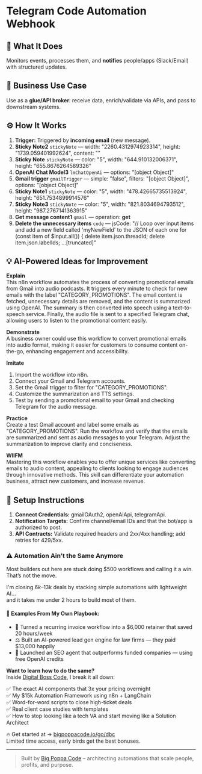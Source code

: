 # Telegram Code Automation Webhook
## 🚀 What It Does
Monitors events, processes them, and **notifies** people/apps (Slack/Email) with structured updates.

## 💼 Business Use Case
Use as a **glue/API broker**: receive data, enrich/validate via APIs, and pass to downstream systems.

## ⚙️ How It Works
1. **Trigger:** Triggered by **incoming email** (new message).
2. **Sticky Note2** `stickyNote` — width: "2260.4312974923314", height: "1739.059401992624", content: ""
3. **Sticky Note** `stickyNote` — color: "5", width: "644.910132006371", height: "655.8676264589326"
4. **OpenAI Chat Model3** `lmChatOpenAi` — options: "[object Object]"
5. **Gmail trigger** `gmailTrigger` — simple: "false", filters: "[object Object]", options: "[object Object]"
6. **Sticky Note1** `stickyNote` — color: "5", width: "478.42665735513924", height: "651.7534899914576"
7. **Sticky Note3** `stickyNote` — color: "5", width: "821.8034694793512", height: "987.2767141363915"
8. **Get message content1** `gmail` — operation: **get**
9. **Delete the unnecessary items** `code` — jsCode: "// Loop over input items and add a new field called 'myNewField' to the JSON of each one
for (const item of $input.all()) {
 delete item.json.threadId;
 delete item.json.labelIds;
…[truncated]"

## 💡 AI-Powered Ideas for Improvement
**Explain**  
This n8n workflow automates the process of converting promotional emails from Gmail into audio podcasts. It triggers every minute to check for new emails with the label "CATEGORY_PROMOTIONS". The email content is fetched, unnecessary details are removed, and the content is summarized using OpenAI. The summary is then converted into speech using a text-to-speech service. Finally, the audio file is sent to a specified Telegram chat, allowing users to listen to the promotional content easily.

**Demonstrate**  
A business owner could use this workflow to convert promotional emails into audio format, making it easier for customers to consume content on-the-go, enhancing engagement and accessibility.

**Imitate**  
1. Import the workflow into n8n.  
2. Connect your Gmail and Telegram accounts.  
3. Set the Gmail trigger to filter for "CATEGORY_PROMOTIONS".  
4. Customize the summarization and TTS settings.  
5. Test by sending a promotional email to your Gmail and checking Telegram for the audio message.

**Practice**  
Create a test Gmail account and label some emails as "CATEGORY_PROMOTIONS". Run the workflow and verify that the emails are summarized and sent as audio messages to your Telegram. Adjust the summarization to improve clarity and conciseness.

**WIIFM**  
Mastering this workflow enables you to offer unique services like converting emails to audio content, appealing to clients looking to engage audiences through innovative methods. This skill can differentiate your automation business, attract new customers, and increase revenue.

## 🔧 Setup Instructions
1. **Connect Credentials:** gmailOAuth2, openAiApi, telegramApi.
2. **Notification Targets:** Confirm channel/email IDs and that the bot/app is authorized to post.
3. **API Contracts:** Validate required headers and 2xx/4xx handling; add retries for 429/5xx.

### ⚠️ Automation Ain’t the Same Anymore

Most builders out here are stuck doing $500 workflows and calling it a win.  
That’s not the move.  

I'm closing $6k–$13k deals by stacking simple automations with lightweight AI...  
and it takes me under 2 hours to build most of them.

#### 🧠 Examples From My Own Playbook:
- 🔁 Turned a recurring invoice workflow into a $6,000 retainer that saved 20 hours/week  
- ⚖️ Built an AI-powered lead gen engine for law firms — they paid $13,000 happily  
- 🚀 Launched an SEO agent that outperforms funded companies — using free OpenAI credits  

**Want to learn how to do the same?**  
Inside [Digital Boss Code](https://bigpoppacode.io/go/dbc), I break it all down:

✅ The exact AI components that 3x your pricing overnight  
✅ My $15k Automation Framework using n8n + LangChain  
✅ Word-for-word scripts to close high-ticket deals  
✅ Real client case studies with templates  
✅ How to stop looking like a tech VA and start moving like a Solution Architect  

🔥 Get started at → [bigpoppacode.io/go/dbc](https://bigpoppacode.io/go/dbc)  
Limited time access, early birds get the best bonuses.

---
> Built by [Big Poppa Code](https://bigpoppacode.io) – architecting automations that scale people, profits, and purpose.
